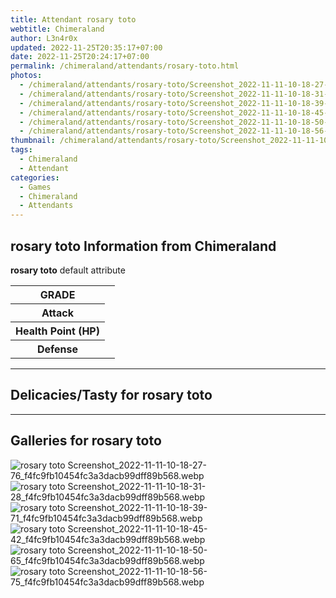 ```yaml
---
title: Attendant rosary toto
webtitle: Chimeraland
author: L3n4r0x
updated: 2022-11-25T20:35:17+07:00
date: 2022-11-25T20:24:17+07:00
permalink: /chimeraland/attendants/rosary-toto.html
photos:
  - /chimeraland/attendants/rosary-toto/Screenshot_2022-11-11-10-18-27-76_f4fc9fb10454fc3a3dacb99dff89b568.webp
  - /chimeraland/attendants/rosary-toto/Screenshot_2022-11-11-10-18-31-28_f4fc9fb10454fc3a3dacb99dff89b568.webp
  - /chimeraland/attendants/rosary-toto/Screenshot_2022-11-11-10-18-39-71_f4fc9fb10454fc3a3dacb99dff89b568.webp
  - /chimeraland/attendants/rosary-toto/Screenshot_2022-11-11-10-18-45-42_f4fc9fb10454fc3a3dacb99dff89b568.webp
  - /chimeraland/attendants/rosary-toto/Screenshot_2022-11-11-10-18-50-65_f4fc9fb10454fc3a3dacb99dff89b568.webp
  - /chimeraland/attendants/rosary-toto/Screenshot_2022-11-11-10-18-56-75_f4fc9fb10454fc3a3dacb99dff89b568.webp
thumbnail: /chimeraland/attendants/rosary-toto/Screenshot_2022-11-11-10-18-27-76_f4fc9fb10454fc3a3dacb99dff89b568.webp
tags:
  - Chimeraland
  - Attendant
categories:
  - Games
  - Chimeraland
  - Attendants
---
```


<section id="bootstrap-wrapper"><link rel="stylesheet" href="https://cdn.statically.io/gh/dimaslanjaka/Web-Manajemen/40ac3225/css/bootstrap-4.5-wrapper.css"/><h1>rosary toto Information from Chimeraland</h1><p><b>rosary toto</b> default attribute <table><tr><th>GRADE</th><td></td></tr><tr><th>Attack</th><td></td></tr><tr><th>Health Point (HP)</th><td></td></tr><tr><th>Defense</th><td></td></tr></table></p><hr/><h2>Delicacies/Tasty for rosary toto</h2><hr/><div id="gallery"><h2>Galleries for rosary toto</h2><div class="row"><div class="col-lg-6 col-12"><img src="/chimeraland/attendants/rosary-toto/Screenshot_2022-11-11-10-18-27-76_f4fc9fb10454fc3a3dacb99dff89b568.webp" alt="rosary toto Screenshot_2022-11-11-10-18-27-76_f4fc9fb10454fc3a3dacb99dff89b568.webp"/></div><div class="col-lg-6 col-12"><img src="/chimeraland/attendants/rosary-toto/Screenshot_2022-11-11-10-18-31-28_f4fc9fb10454fc3a3dacb99dff89b568.webp" alt="rosary toto Screenshot_2022-11-11-10-18-31-28_f4fc9fb10454fc3a3dacb99dff89b568.webp"/></div><div class="col-lg-6 col-12"><img src="/chimeraland/attendants/rosary-toto/Screenshot_2022-11-11-10-18-39-71_f4fc9fb10454fc3a3dacb99dff89b568.webp" alt="rosary toto Screenshot_2022-11-11-10-18-39-71_f4fc9fb10454fc3a3dacb99dff89b568.webp"/></div><div class="col-lg-6 col-12"><img src="/chimeraland/attendants/rosary-toto/Screenshot_2022-11-11-10-18-45-42_f4fc9fb10454fc3a3dacb99dff89b568.webp" alt="rosary toto Screenshot_2022-11-11-10-18-45-42_f4fc9fb10454fc3a3dacb99dff89b568.webp"/></div><div class="col-lg-6 col-12"><img src="/chimeraland/attendants/rosary-toto/Screenshot_2022-11-11-10-18-50-65_f4fc9fb10454fc3a3dacb99dff89b568.webp" alt="rosary toto Screenshot_2022-11-11-10-18-50-65_f4fc9fb10454fc3a3dacb99dff89b568.webp"/></div><div class="col-lg-6 col-12"><img src="/chimeraland/attendants/rosary-toto/Screenshot_2022-11-11-10-18-56-75_f4fc9fb10454fc3a3dacb99dff89b568.webp" alt="rosary toto Screenshot_2022-11-11-10-18-56-75_f4fc9fb10454fc3a3dacb99dff89b568.webp"/></div></div></div></section>